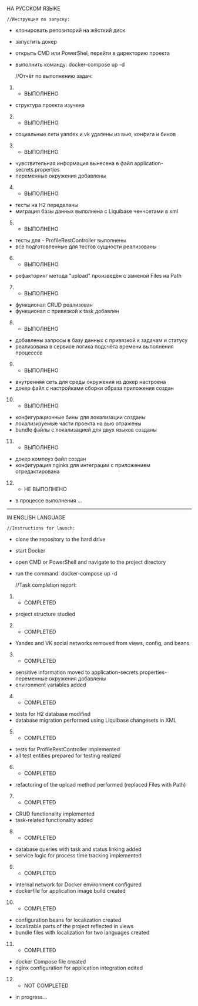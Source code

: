 
НА РУССКОМ ЯЗЫКЕ

	//Инструкция по запуску:

- клонировать репозиторий на жёсткий диск
- запустить докер
- открыть CMD или PowerShel, перейти в директорию проекта
- выполнить команду: docker-compose up -d

  //Отчёт по выполнению задач:

1. - ВЫПОЛНЕНО
- структура проекта изучена
2. - ВЫПОЛНЕНО
- социальные сети yandex и vk удалены из вью, конфига и бинов
3. - ВЫПОЛНЕНО
- чувствительная информация вынесена в файл application-secrets.properties
- переменные окружения добавлены
4. - ВЫПОЛНЕНО
- тесты на H2 переделаны
- миграция базы данных выполнена с Liquibase ченчсетами в xml
5. - ВЫПОЛНЕНО
- тесты для - ProfileRestController выполнены
- все подготовленные для тестов сущности реализованы
6. - ВЫПОЛНЕНО
- рефакторинг метода "upload" произведён с заменой Files на Path
7. - ВЫПОЛНЕНО
- функционал CRUD реализован
- функционал с привязкой к task добавлен
8. - ВЫПОЛНЕНО
- добавлены запросы в базу данных с привязкой к задачам и статусу
- реализована в сервисе логика подсчёта времени выполнения процессов
9. - ВЫПОЛНЕНО
- внутренняя сеть для среды окружения из докер настроена
- докер файл с настройками сборки образа приложения создан
10. - ВЫПОЛНЕНО
- конфигурационные бины для локализации созданы
- локализизуемые части проекта на вью отражены
- bundle файлы с локализацией для двух языков созданы
11. - ВЫПОЛНЕНО
- докер компоуз файл создан
- конфигурация nginks для интеграции с приложением отредактирована
12. - НЕ ВЫПОЛНЕНО
- в процессе выполнения ...
________________________________________________________________________________

IN ENGLISH LANGUAGE

	//Instructions for launch:

- clone the repository to the hard drive
- start Docker
- open CMD or PowerShell and navigate to the project directory
- run the command: docker-compose up -d

  //Task completion report:

1. - COMPLETED
- project structure studied
2. - COMPLETED
- Yandex and VK social networks removed from views, config, and beans
3. - COMPLETED
- sensitive information moved to application-secrets.properties- переменные окружения добавлены
- environment variables added
4. - COMPLETED
- tests for H2 database modified
- database migration performed using Liquibase changesets in XML
5. - COMPLETED
- tests for ProfileRestController implemented
- all test entities prepared for testing realized
6. - COMPLETED
- refactoring of the upload method performed (replaced Files with Path)
7. - COMPLETED
- CRUD functionality implemented
- task-related functionality added
8. - COMPLETED
- database queries with task and status linking added
- service logic for process time tracking implemented
9. - COMPLETED
- internal network for Docker environment configured
- dockerfile for application image build created
10. - COMPLETED
- configuration beans for localization created
- localizable parts of the project reflected in views
- bundle files with localization for two languages created
11. - COMPLETED
- docker Compose file created
- nginx configuration for application integration edited
12. - NOT COMPLETED
- in progress...



